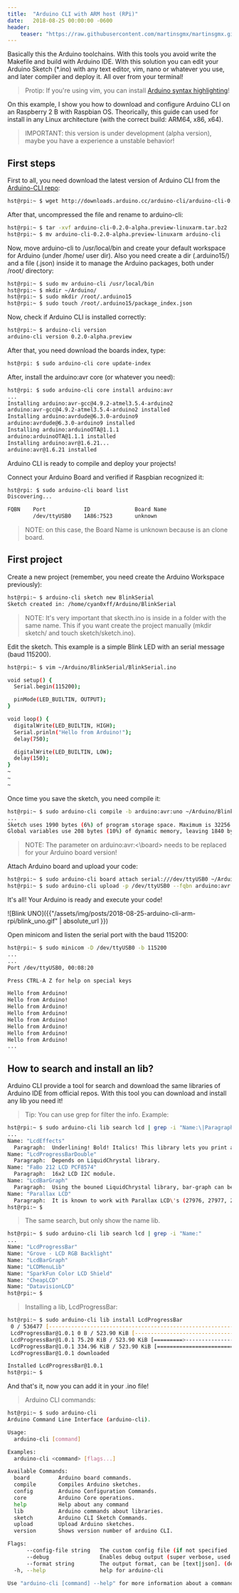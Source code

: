 ```yaml
---
title:  "Arduino CLI with ARM host (RPi)"
date:   2018-08-25 00:00:00 -0600
header:
    teaser: "https://raw.githubusercontent.com/martinsgmx/martinsgmx.github.io/master/assets/img/posts/2018-08-25-arduino-cli-arm-rpi/header.png"
---
```


Basically this the Arduino toolchains. With this tools you avoid write the Makefile and build with Arduino IDE. With this solution you can edit your Arduino Sketch (*.ino) with any text editor, vim, nano or whatever you use, and later compiler and deploy it. All over from your terminal!

> Protip: If you're using vim, you can install [Arduino syntax highlighting]!

On this example, I show you how to download and configure Arduino CLI on an Raspberry 2 B with Raspbian OS. Theorically, this guide can used for install in any Linux architecture (with the correct build: ARM64, x86, x64).

> IMPORTANT: this version is under development (alpha version), maybe you have a experience a unstable behavior!

First steps
------

First to all, you need download the latest version of Arduino CLI from the [Arduino-CLI repo]:

```bash
hst@rpi:~ $ wget http://downloads.arduino.cc/arduino-cli/arduino-cli-0.2.0-alpha.preview-linuxarm.tar.bz2
```

After that, uncompressed the file and rename to arduino-cli:

```bash
hst@rpi:~ $ tar -xvf arduino-cli-0.2.0-alpha.preview-linuxarm.tar.bz2
hst@rpi:~ $ mv arduino-cli-0.2.0-alpha.preview-linuxarm arduino-cli
```

Now, move arduino-cli to /usr/local/bin and create your default workspace for Arduino (under /home/ user dir). Also you need create a dir (.arduino15/) and a file (.json) inside it to manage the Arduino packages, both under /root/ directory:

```bash
hst@rpi:~ $ sudo mv arduino-cli /usr/local/bin
hst@rpi:~ $ mkdir ~/Arduino/
hst@rpi:~ $ sudo mkdir /root/.arduino15
hst@rpi:~ $ sudo touch /root/.arduino15/package_index.json
```

Now, check if Arduino CLI is installed correctly:

```bash
hst@rpi:~ $ arduino-cli version
arduino-cli version 0.2.0-alpha.preview
```

After that, you need download the boards index, type:

```bash
hst@rpi: $ sudo arduino-cli core update-index
```

After, install the arduino:avr core (or whatever you need):

```bash
hst@rpi: $ sudo arduino-cli core install arduino:avr
...
Installing arduino:avr-gcc@4.9.2-atmel3.5.4-arduino2
arduino:avr-gcc@4.9.2-atmel3.5.4-arduino2 installed
Installing arduino:avrdude@6.3.0-arduino9
arduino:avrdude@6.3.0-arduino9 installed
Installing arduino:arduinoOTA@1.1.1
arduino:arduinoOTA@1.1.1 installed
Installing arduino:avr@1.6.21...
arduino:avr@1.6.21 installed
```

Arduino CLI is ready to compile and deploy your projects!

Connect your Arduino Board and verified if Raspbian recognized it:

```bash
hst@rpi: $ sudo arduino-cli board list
Discovering...

FQBN    Port            ID              Board Name
        /dev/ttyUSB0    1A86:7523       unknown
```

> NOTE: on this case, the Board Name is unknown because is an clone board.

First project
------

Create a new project (remember, you need create the Arduino Workspace previously):

```bash
hst@rpi:~ $ arduino-cli sketch new BlinkSerial
Sketch created in: /home/cyan0xff/Arduino/BlinkSerial
```

> NOTE: It's very important that skecth.ino is inside in a folder with the same name. This if you want create the project manually (mkdir sketch/ and touch sketch/sketch.ino).

Edit the sketch. This example is a simple Blink LED with an serial message (baud 115200).

```bash
hst@rpi:~ $ vim ~/Arduino/BlinkSerial/BlinkSerial.ino

void setup() {
  Serial.begin(115200);

  pinMode(LED_BUILTIN, OUTPUT);
}

void loop() {
  digitalWrite(LED_BUILTIN, HIGH);
  Serial.prinln("Hello from Arduino!");
  delay(750);

  digitalWrite(LED_BUILTIN, LOW);
  delay(150);
}
~
~
~
```

Once time you save the sketch, you need compile it:

```bash
hst@rpi:~ $ sudo arduino-cli compile -b arduino:avr:uno ~/Arduino/BlinkSerial/
...
Sketch uses 1990 bytes (6%) of program storage space. Maximum is 32256 bytes.
Global variables use 208 bytes (10%) of dynamic memory, leaving 1840 bytes for local variables. Maximum is 2048 bytes.
```

> NOTE: The parameter on arduino:avr:<\board> needs to be replaced for your Arduino board version!

Attach Arduino board and upload your code:

```bash
hst@rpi:~ $ sudo arduino-cli board attach serial:///dev/ttyUSB0 ~/Arduino/BlinkSerial/
hst@rpi:~ $ sudo arduino-cli upload -p /dev/ttyUSB0 --fqbn arduino:avr:uno ~/Arduino/BlinkSerial/
```

It's all! Your Arduino is ready and execute your code!

![Blink UNO]({{"/assets/img/posts/2018-08-25-arduino-cli-arm-rpi/blink_uno.gif" | absolute_url }})

Open minicom and listen the serial port with the baud 115200:

```bash
hst@rpi:~ $ sudo minicom -D /dev/ttyUSB0 -b 115200
...
...
Port /dev/ttyUSB0, 00:08:20

Press CTRL-A Z for help on special keys

Hello from Arduino!
Hello from Arduino!
Hello from Arduino!
Hello from Arduino!
Hello from Arduino!
Hello from Arduino!
Hello from Arduino!
Hello from Arduino!
...
```

How to search and install an lib?
------

Arduino CLI provide a tool for search and download the same libraries of Arduino IDE from official repos. With this tool you can download and install any lib you need it!

> Tip: You can use grep for filter the info. Example:

```bash
hst@rpi:~ $ sudo arduino-cli lib search lcd | grep -i "Name:\|Paragraph:"
...
Name: "LcdEffects"
  Paragraph:  Underlining! Bold! Italics! This library lets you print all these and more on character LCDs.
Name: "LcdProgressBarDouble"
  Paragraph:  Depends on LiquidChrystal library.
Name: "FaBo 212 LCD PCF8574"
  Paragraph:  16x2 LCD I2C module.
Name: "LcdBarGraph"
  Paragraph:  Using the bouned LiquidChrystal library, bar-graph can be displayed in the screen. See demo: http://youtu.be/noXtsvPRwQk
Name: "Parallax LCD"
  Paragraph:  It is known to work with Parallax LCD\'s (27976, 27977, 27979).
hst@rpi:~ $
```

> The same search, but only show the name lib.

```bash
hst@rpi:~ $ sudo arduino-cli lib search lcd | grep -i "Name:"
...
Name: "LcdProgressBar"
Name: "Grove - LCD RGB Backlight"
Name: "LcdBarGraph"
Name: "LCDMenuLib"
Name: "SparkFun Color LCD Shield"
Name: "CheapLCD"
Name: "DatavisionLCD"
hst@rpi:~ $
```

> Installing a lib, LcdProgressBar:

```bash
hst@rpi:~ $ sudo arduino-cli lib install LcdProgressBar
 0 / 536477 [-----------------------------------------------------------------------------------------------------]  0.00%
 LcdProgressBar@1.0.1 0 B / 523.90 KiB [--------------------------------------------------------------------------] 0.00%
 LcdProgressBar@1.0.1 75.20 KiB / 523.90 KiB [=========>----------------------------------------------------------]  14.35% 
 LcdProgressBar@1.0.1 334.96 KiB / 523.90 KiB [==========================================>------------------------] 63.94%
 LcdProgressBar@1.0.1 downloaded

Installed LcdProgressBar@1.0.1
hst@rpi:~ $
```

And that's it, now you can add it in your .ino file!

> Arduino CLI commands:

```bash
hst@rpi:~ $ sudo arduino-cli
Arduino Command Line Interface (arduino-cli).

Usage:
  arduino-cli [command]

Examples:
  arduino-cli <command> [flags...]

Available Commands:
  board         Arduino board commands.
  compile       Compiles Arduino sketches.
  config        Arduino Configuration Commands.
  core          Arduino Core operations.
  help          Help about any command
  lib           Arduino commands about libraries.
  sketch        Arduino CLI Sketch Commands.
  upload        Upload Arduino sketches.
  version       Shows version number of arduino CLI.

Flags:
      --config-file string   The custom config file (if not specified ./.cli-config.yml will be used).
      --debug                Enables debug output (super verbose, used to debug the CLI).
      --format string        The output format, can be [text|json]. (default "text")
  -h, --help                 help for arduino-cli

Use "arduino-cli [command] --help" for more information about a command.
```

[Arduino syntax highlighting]:https://github.com/sudar/vim-arduino-syntax
[Arduino.cc]: https://www.arduino.cc/
[Arduino-CLI repo]: https://github.com/arduino/arduino-cli